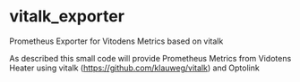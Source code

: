 # vitalk_exporter
Prometheus Exporter for Vitodens Metrics based on vitalk

As described this small code will provide Prometheus Metrics from Vidotens Heater using vitalk (https://github.com/klauweg/vitalk) and Optolink
